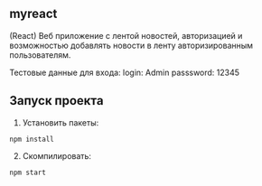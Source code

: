 ## myreact
(React)
Веб приложение с лентой новостей, авторизацией и возможностью добавлять новости в ленту авторизированным пользователям.

Тестовые данные для входа:
login: Admin
passsword: 12345

## Запуск проекта

1. Установить пакеты:
```
npm install
```

2. Скомпилировать:
```
npm start
```
